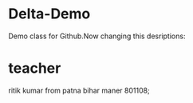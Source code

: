 # Delta-Demo
Demo class for Github.Now changing this desriptions:
# teacher 
ritik kumar from patna bihar maner 801108;
